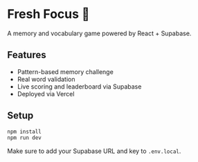 # Fresh Focus 🧠

A memory and vocabulary game powered by React + Supabase.

## Features
- Pattern-based memory challenge
- Real word validation
- Live scoring and leaderboard via Supabase
- Deployed via Vercel

## Setup

```bash
npm install
npm run dev
```

Make sure to add your Supabase URL and key to `.env.local`.
